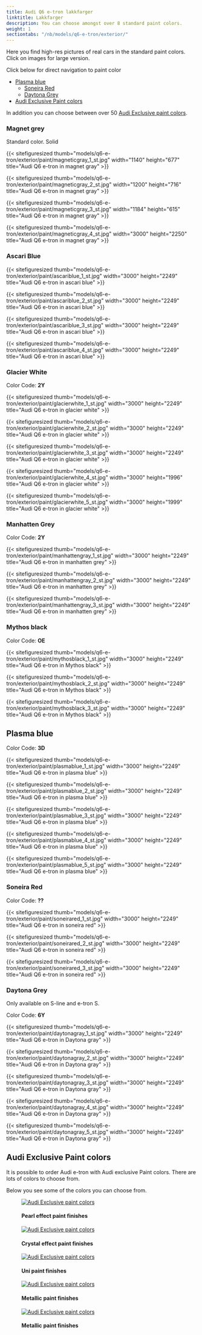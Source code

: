 ```yaml
---
title: Audi Q6 e-tron lakkfarger
linktitle: Lakkfarger
description: You can choose amongst over 8 standard paint colors.
weight: 1
sectiontabs: "/nb/models/q6-e-tron/exterior/"
---
```

<!-- markdownlint-disable MD033 -->

Here you find high-res pictures of real cars in the standard paint colors. Click on images for large version.

Click below for direct navigation to paint color

- [Plasma blue](#plasma-blue)
  - [Soneira Red](#soneira-red)
  - [Daytona Grey](#daytona-grey)
- [Audi Exclusive Paint colors](#audi-exclusive-paint-colors)

In addition you can choose between over 50 [Audi Exclusive paint colors](../../exterior/paint/#audi-exclusive-lakk-farger).
### Magnet grey

Standard color. Solid

{{< sitefiguresized thumb="models/q6-e-tron/exterior/paint/magneticgray_1_st.jpg" width="1140" height="677" title="Audi Q6 e-tron in magnet gray" >}}


{{< sitefiguresized thumb="models/q6-e-tron/exterior/paint/magneticgray_2_st.jpg" width="1200" height="716" title="Audi Q6 e-tron in magnet gray" >}}


{{< sitefiguresized thumb="models/q6-e-tron/exterior/paint/magneticgray_3_st.jpg" width="1184" height="615" title="Audi Q6 e-tron in magnet gray" >}}


{{< sitefiguresized thumb="models/q6-e-tron/exterior/paint/magneticgray_4_st.jpg" width="3000" height="2250" title="Audi Q6 e-tron in magnet gray" >}}

### Ascari Blue

{{< sitefiguresized thumb="models/q6-e-tron/exterior/paint/ascariblue_1_st.jpg" width="3000" height="2249" title="Audi Q6 e-tron in ascari blue" >}}

{{< sitefiguresized thumb="models/q6-e-tron/exterior/paint/ascariblue_2_st.jpg" width="3000" height="2249" title="Audi Q6 e-tron in ascari blue" >}}

{{< sitefiguresized thumb="models/q6-e-tron/exterior/paint/ascariblue_3_st.jpg" width="3000" height="2249" title="Audi Q6 e-tron in ascari blue" >}}

{{< sitefiguresized thumb="models/q6-e-tron/exterior/paint/ascariblue_4_st.jpg" width="3000" height="2249" title="Audi Q6 e-tron in ascari blue" >}}



### Glacier White

Color Code: **2Y**

{{< sitefiguresized thumb="models/q6-e-tron/exterior/paint/glacierwhite_1_st.jpg" width="3000" height="2249" title="Audi Q6 e-tron in glacier white" >}}

{{< sitefiguresized thumb="models/q6-e-tron/exterior/paint/glacierwhite_2_st.jpg" width="3000" height="2249" title="Audi Q6 e-tron in glacier white" >}}

{{< sitefiguresized thumb="models/q6-e-tron/exterior/paint/glacierwhite_3_st.jpg" width="3000" height="2249" title="Audi Q6 e-tron in glacier white" >}}

{{< sitefiguresized thumb="models/q6-e-tron/exterior/paint/glacierwhite_4_st.jpg" width="3000" height="1996" title="Audi Q6 e-tron in glacier white" >}}

{{< sitefiguresized thumb="models/q6-e-tron/exterior/paint/glacierwhite_5_st.jpg" width="3000" height="1999" title="Audi Q6 e-tron in glacier white" >}}

### Manhatten Grey

Color Code: **2Y**

{{< sitefiguresized thumb="models/q6-e-tron/exterior/paint/manhattengray_1_st.jpg" width="3000" height="2249" title="Audi Q6 e-tron in manhatten grey" >}}

{{< sitefiguresized thumb="models/q6-e-tron/exterior/paint/manhattengray_2_st.jpg" width="3000" height="2249" title="Audi Q6 e-tron in manhatten grey" >}}

{{< sitefiguresized thumb="models/q6-e-tron/exterior/paint/manhattengray_3_st.jpg" width="3000" height="2249" title="Audi Q6 e-tron in manhatten grey" >}}

### Mythos black

Color Code: **OE**

{{< sitefiguresized thumb="models/q6-e-tron/exterior/paint/mythosblack_1_st.jpg" width="3000" height="2249" title="Audi Q6 e-tron in Mythos black" >}}

{{< sitefiguresized thumb="models/q6-e-tron/exterior/paint/mythosblack_2_st.jpg" width="3000" height="2249" title="Audi Q6 e-tron in Mythos black" >}}

{{< sitefiguresized thumb="models/q6-e-tron/exterior/paint/mythosblack_3_st.jpg" width="3000" height="2249" title="Audi Q6 e-tron in Mythos black" >}}


## Plasma blue

Color Code: **3D**

{{< sitefiguresized thumb="models/q6-e-tron/exterior/paint/plasmablue_1_st.jpg" width="3000" height="2249" title="Audi Q6 e-tron in plasma blue" >}}

{{< sitefiguresized thumb="models/q6-e-tron/exterior/paint/plasmablue_2_st.jpg" width="3000" height="2249" title="Audi Q6 e-tron in plasma blue" >}}

{{< sitefiguresized thumb="models/q6-e-tron/exterior/paint/plasmablue_3_st.jpg" width="3000" height="2249" title="Audi Q6 e-tron in plasma blue" >}}

{{< sitefiguresized thumb="models/q6-e-tron/exterior/paint/plasmablue_4_st.jpg" width="3000" height="2249" title="Audi Q6 e-tron in plasma blue" >}}

{{< sitefiguresized thumb="models/q6-e-tron/exterior/paint/plasmablue_5_st.jpg" width="3000" height="2249" title="Audi Q6 e-tron in plasma blue" >}}

### Soneira Red

Color Code: **??**

{{< sitefiguresized thumb="models/q6-e-tron/exterior/paint/soneirared_1_st.jpg" width="3000" height="2249" title="Audi Q6 e-tron in soneira red" >}}

{{< sitefiguresized thumb="models/q6-e-tron/exterior/paint/soneirared_2_st.jpg" width="3000" height="2249" title="Audi Q6 e-tron in soneira red" >}}

{{< sitefiguresized thumb="models/q6-e-tron/exterior/paint/soneirared_3_st.jpg" width="3000" height="2249" title="Audi Q6 e-tron in soneira red" >}}


### Daytona Grey

Only available on S-line and e-tron S.

Color Code: **6Y**

{{< sitefiguresized thumb="models/q6-e-tron/exterior/paint/daytonagray_1_st.jpg" width="3000" height="2249" title="Audi Q6 e-tron in  Daytona gray" >}}

{{< sitefiguresized thumb="models/q6-e-tron/exterior/paint/daytonagray_2_st.jpg" width="3000" height="2249" title="Audi Q6 e-tron in  Daytona gray" >}}

{{< sitefiguresized thumb="models/q6-e-tron/exterior/paint/daytonagray_3_st.jpg" width="3000" height="2249" title="Audi Q6 e-tron in  Daytona gray" >}}

{{< sitefiguresized thumb="models/q6-e-tron/exterior/paint/daytonagray_4_st.jpg" width="3000" height="2249" title="Audi Q6 e-tron in  Daytona gray" >}}

{{< sitefiguresized thumb="models/q6-e-tron/exterior/paint/daytonagray_5_st.jpg" width="3000" height="2249" title="Audi Q6 e-tron in  Daytona gray" >}}



## Audi Exclusive Paint colors

It is possible to order Audi e-tron with Audi exclusive Paint colors. There are lots of colors to choose from.

Below you see some of the colors you can choose from.

<figure>
    <a href="https://media.electrichasgoneaudi.net/multimedia/models/e-tron/exterior/paint/paint_exclusive_overview1.jpg">
        <img src="https://media.electrichasgoneaudi.net/multimedia/models/e-tron/exterior/paint/paint_exclusive_overview1s.jpg" class="img-fluid" alt="Audi Exclusive paint colors" title="Audi Exclusive paint colors">
    </a>
    <figcaption><h4>Pearl effect paint finishes</h4></figcaption>
</figure>

<figure>
    <a href="https://media.electrichasgoneaudi.net/multimedia/models/e-tron/exterior/paint/paint_exclusive_overview2.jpg">
        <img src="https://media.electrichasgoneaudi.net/multimedia/models/e-tron/exterior/paint/paint_exclusive_overview2s.jpg" class="img-fluid" alt="Audi Exclusive paint colors" title="Audi Exclusive paint colors">
    </a>
    <figcaption><h4>Crystal effect paint finishes</h4></figcaption>
</figure>

<figure>
    <a href="https://media.electrichasgoneaudi.net/multimedia/models/e-tron/exterior/paint/paint_exclusive_overview3.jpg">
        <img src="https://media.electrichasgoneaudi.net/multimedia/models/e-tron/exterior/paint/paint_exclusive_overview3s.jpg" class="img-fluid" alt="Audi Exclusive paint colors" title="Audi Exclusive paint colors">
    </a>
    <figcaption><h4>Uni paint finishes</h4></figcaption>
</figure>

<figure>
    <a href="https://media.electrichasgoneaudi.net/multimedia/models/e-tron/exterior/paint/paint_exclusive_overview4.jpg">
        <img src="https://media.electrichasgoneaudi.net/multimedia/models/e-tron/exterior/paint/paint_exclusive_overview4s.jpg" class="img-fluid" alt="Audi Exclusive paint colors" title="Audi Exclusive paint colors">
    </a>
    <figcaption><h4>Metallic paint finishes</h4></figcaption>
</figure>

<figure>
    <a href="https://media.electrichasgoneaudi.net/multimedia/models/e-tron/exterior/paint/paint_exclusive_overview5.jpg">
        <img src="https://media.electrichasgoneaudi.net/multimedia/models/e-tron/exterior/paint/paint_exclusive_overview5s.jpg" class="img-fluid" alt="Audi Exclusive paint colors" title="Audi Exclusive paint colors">
    </a>
    <figcaption><h4>Metallic paint finishes</h4></figcaption>
</figure>
